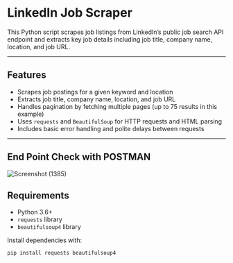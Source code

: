 # LinkedIn Job Scraper

This Python script scrapes job listings from LinkedIn’s public job search API endpoint and extracts key job details including job title, company name, location, and job URL.

---

## Features

- Scrapes job postings for a given keyword and location
- Extracts job title, company name, location, and job URL
- Handles pagination by fetching multiple pages (up to 75 results in this example)
- Uses `requests` and `BeautifulSoup` for HTTP requests and HTML parsing
- Includes basic error handling and polite delays between requests

---

## End Point Check with POSTMAN
![Screenshot (1385)](https://github.com/user-attachments/assets/6204afac-5e10-4f01-b95d-70e8d21bdb12)

## Requirements

- Python 3.6+
- `requests` library
- `beautifulsoup4` library

Install dependencies with:

```bash
pip install requests beautifulsoup4


